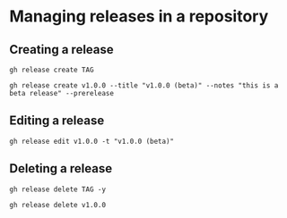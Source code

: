 # Managing releases in a repository

## Creating a release

    gh release create TAG

    gh release create v1.0.0 --title "v1.0.0 (beta)" --notes "this is a beta release" --prerelease

## Editing a release

    gh release edit v1.0.0 -t "v1.0.0 (beta)"

## Deleting a release

    gh release delete TAG -y

    gh release delete v1.0.0
